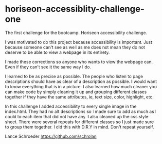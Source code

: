 # horiseon-accessiblity-challenge-one

The first challenge for the bootcamp. Horiseon accessibility challenge.

I was motivated to do this project because accessibility is important. Just because someone can't see as well as me does not mean they do not deserve to be able to view a webpage in its entirety.

I made these corrections so anyone who wants to view the webpage can. Even if they can't see it the same way I do.

I learned to be as precise as possible. The people who listen to page descriptions should have as clear of a description as possible. I would want to know everything that is in a picture. I also learned how much cleaner you can make code by simply cleaning it up and grouping different classes together if they have the same attributes, ie, text size, color, highlight, etc.

In this challenge I added accessibility to every single image in the index.html. They had no alt descriptions so I made sure to add as much as I could to each item that did not have any. I also cleaned up the css style sheet. There were several repeats for different classes so I just made sure to group them together. I did this with D.R.Y in mind. Don't repeat yourself.


Lance Schroeder
https://github.com/schrolan
